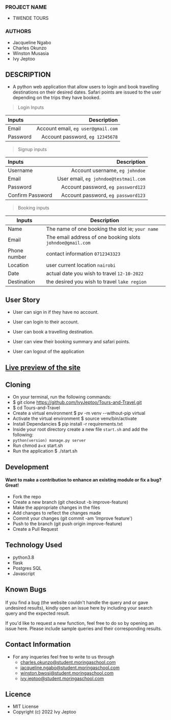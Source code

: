 
### PROJECT  NAME 
 +  TWENDE TOURS

### AUTHORS
 + Jacqueline Ngabo 
 + Charles Okunzo
 + Winston Musasia
 + Ivy Jeptoo
 
 ## DESCRIPTION 
 - A python web application that allow users to login and book travelling destinations on their desired dates. Safari points are issued to the user depending on the trips they have booked.
 
 >Login Inputs

| Inputs |  Description |
| :---         |          ---: |
| Email  | Account email, ``eg user@gmail.com``|
| Password  | Account password, ``eg 12345678``|

>Signup inputs

| Inputs |  Description |
| :---         |          ---: |
| Username  | Account username, ``eg johndoe``|
| Email  | User email, ``eg johndoe@testmail.com``|
| Password  | Account password, ``eg password123``|
| Confirm Password  | Account password, ``eg password123``|

> Booking inputs

| Inputs | Description  |
|---|---|
|  Name | The name of one booking the slot ie; ``your name``  |
|  Email | The email address of one booking slots ``johndoe@gmail.com``|
|  Phone number | contact information ``0712343323``|
|  Location| user current location ``nairobi``|
|  Date | actual date you wish to travel ``12-10-2022``|
|  Destination | the desired you wish to travel ``lake region``|


## User Story

- User can sign in if they have no account.

- User can login to their account.

- User can book a travelling destination.

- User can view their booking summary and safari points.

- User can logout of the application 

## <a href="https://tours-nd-travel.herokuapp.com///">Live preview of the site</a>

## Cloning
* On your terminal, run the following commands:
* $ git clone https://github.com/IvyJeptoo/Tours-and-Travel.git
* $ cd Tours-and-Travel
* Create a virtual environment $ pv -m venv --without-pip virtual
* Activate the virtual environment $ source venv/bin/activate
* Install Dependancies $ pip install -r requirements.txt
* Inside your root directory create a new file ```start.sh``` and add the following:
* ```python(version) manage.py server```
* Run chmod a+x start.sh  
* Run the application $ ./start.sh
## Development
#### Want to make a contribution to enhance an existing module or fix a bug? Great!
* Fork the repo
* Create a new branch (git checkout -b improve-feature)
* Make the appropriate changes in the files
* Add changes to reflect the changes made
* Commit your changes (git commit -am 'Improve feature')
* Push to the branch (git push origin improve-feature)
* Create a Pull Request
## Technology Used
* python3.8
* flask
* Postgres SQL
* Javascript
## Known Bugs
#### 
If you find a bug (the website couldn't handle the query and or gave undesired results), kindly open an issue here by including your search query and the expected result.

If you'd like to request a new function, feel free to do so by opening an issue here. Please include sample queries and their corresponding results.
## Contact Information
* For any inqueries feel free to write to us through
  + charles.okunzo@student.moringaschool.com
  + jacqueline.ngabo@student.moringaschool.com
  + winston.bwosi@student.moringaschool.com
  + ivy.jeptoo@student.moringaschool.com
## Licence
* MIT License
* Copyright (c) 2022 Ivy Jeptoo


